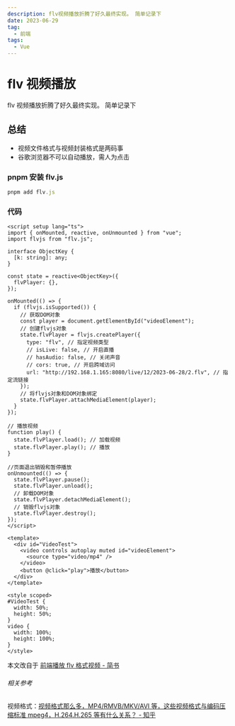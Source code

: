```yaml
---
description: flv视频播放折腾了好久最终实现。 简单记录下
date: 2023-06-29
tag:
  - 前端
tags:
  - Vue
---
```


# flv 视频播放

flv 视频播放折腾了好久最终实现。 简单记录下

## 总结

- 视频文件格式与视频封装格式是两码事
- 谷歌浏览器不可以自动播放，需人为点击

### pnpm 安装 flv.js

```js
pnpm add flv.js
```

### 代码

```vue
<script setup lang="ts">
import { onMounted, reactive, onUnmounted } from "vue";
import flvjs from "flv.js";

interface ObjectKey {
  [k: string]: any;
}

const state = reactive<ObjectKey>({
  flvPlayer: {},
});

onMounted(() => {
  if (flvjs.isSupported()) {
    // 获取DOM对象
    const player = document.getElementById("videoElement");
    // 创建flvjs对象
    state.flvPlayer = flvjs.createPlayer({
      type: "flv", // 指定视频类型
      // isLive: false, // 开启直播
      // hasAudio: false, // 关闭声音
      // cors: true, // 开启跨域访问
      url: "http://192.168.1.165:8080/live/12/2023-06-28/2.flv", // 指定流链接
    });
    // 将flvjs对象和DOM对象绑定
    state.flvPlayer.attachMediaElement(player);
  }
});

// 播放视频
function play() {
  state.flvPlayer.load(); // 加载视频
  state.flvPlayer.play(); // 播放
}

//页面退出销毁和暂停播放
onUnmounted(() => {
  state.flvPlayer.pause();
  state.flvPlayer.unload();
  // 卸载DOM对象
  state.flvPlayer.detachMediaElement();
  // 销毁flvjs对象
  state.flvPlayer.destroy();
});
</script>

<template>
  <div id="VideoTest">
    <video controls autoplay muted id="videoElement">
      <source type="video/mp4" />
    </video>
    <button @click="play">播放</button>
  </div>
</template>

<style scoped>
#VideoTest {
  width: 50%;
  height: 50%;
}
video {
  width: 100%;
  height: 100%;
}
</style>
```

本文改自于 [前端播放 flv 格式视频 - 简书](https://www.jianshu.com/p/74add10ceff8)

###### 相关参考

视频格式：[视频格式那么多，MP4/RMVB/MKV/AVI 等，这些视频格式与编码压缩标准 mpeg4，H.264.H.265 等有什么关系？ - 知乎](https://www.zhihu.com/question/20997688)
